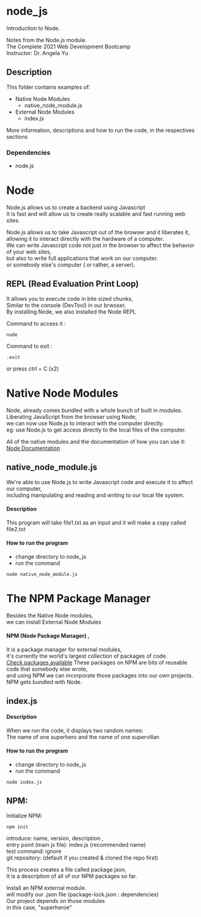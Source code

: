 # node_js
Introduction to Node.    

Notes from the Node.js module.      
The Complete 2021 Web Development Bootcamp           
Instructor: Dr. Angela Yu       
<!-- There is a lot to unpack here... -->

## Description
This folder contains examples of:

* Native Node Modules 
    * native_node_module.js
* External Node Modules
    * index.js
    
More information, descriptions and how to run the code, in the respectives sections

### Dependencies
* node.js

# Node 
Node.js allows us to create a backend using Javascript     
It is fast and will allow us to create really scalable and fast running web sites.

Node.js allows us to take Javascript out of the browser and it liberates it,      
allowing it to interact directly with the hardware of a computer.      
We can write Javascript code not just in the browser to affect the behavior of your web sites,       
but also to write full applications that work on our computer.     
or somebody else's computer ( or rather, a server).

## REPL (Read Evaluation Print Loop)
It allows you to execute code in bite sized chunks,     
Similar to the console (DevTool) in our brwoser.      
By installing Node, we also installed the Node REPL      

Command to access it : 
```
node
```
Command to exit : 
```
.exit
```
or press ctrl + C (x2)


# Native Node Modules
Node, already comes bundled with a whole bunch of built in modules.       
Liberating JavaScript from the browser using Node,      
we can now use Node.js to interact with the computer directly.     
eg: use Node.js to get access directly to the local files of the computer.    

All of the native modules and the documentation of how you can use it:    
[Node Documentation](https://nodejs.org/api/)

## native_node_module.js
We're able to use Node.js to write Javascript code and execute it to affect our computer,       
including manipulating and reading and writing to our local file system.     
#### Description
This program will take file1.txt as an input and it will make a copy called file2.txt    
#### How to run the program
* change directory to node_js
* run the command
```
node native_node_module.js
```


# The NPM Package Manager 
Besides the Native Node modules,      
we can install External Node Modules     
#### NPM  (Node Package Manager) , 
It is a package manager for external modules,       
it's currently the world's largest collection of packages of code.      
[Check packages available](https://www.npmjs.com/)
These packages on NPM are bits of reusable code that somebody else wrote,      
and using NPM we can incorporate those packages into our own projects.      
NPM gets bundled with Node.


## index.js
#### Description
When we run the code, it displays two random names:    
The name of one superhero and the name of one supervillan
#### How to run the program
* change directory to node_js
* run the command
```
node index.js
```

## NPM:
Initialize NPM:
```
npm init  
```
introduce: name, version, description ,       
entry point (main js file): index.js (recommended name)      
test command: ignore     
git repository: (default if you created & cloned the repo first)        

This process creates a file called package.json,      
It is a description of all of our NPM packages so far.     

Install an NPM external module.      
will modify our .json file (package-lock.json :  dependencies)    
Our project depends on those modules    
in this case, "superheroe"    
